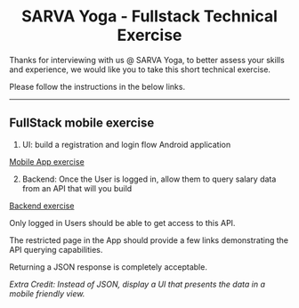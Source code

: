 # <center>SARVA Yoga - Fullstack Technical Exercise</center>

Thanks for interviewing with us @ SARVA Yoga, to better assess your skills and experience, we would like you to take this short technical exercise.

Please follow the instructions in the below links.

---

## FullStack mobile exercise

1. UI: build a registration and login flow Android application

[Mobile App exercise](https://github.com/Sarva-Yoga/interview-exercises/blob/main/mobile.md)

2. Backend: Once the User is logged in, allow them to query salary data from an API that will you build

[Backend exercise](https://github.com/Sarva-Yoga/interview-exercises/blob/main/backend.md)

Only logged in Users should be able to get access to this API.

The restricted page in the App should provide a few links demonstrating the API querying capabilities.

Returning a JSON response is completely acceptable.

_Extra Credit: Instead of JSON, display a UI that presents the data in a mobile friendly view._
